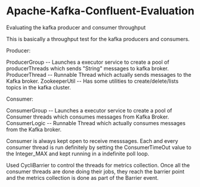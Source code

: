 # Apache-Kafka-Confluent-Evaluation
Evaluating the kafka producer and consumer throughput

This is basically a throughput test for the kafka producers and consumers.

Producer:

ProducerGroup -- Launches a executor service to create a pool of producerThreads which sends "String" messages to kafka broker.
ProducerThread -- Runnable Thread which actually sends messages to the Kafka broker.
ZookeeperUtil -- Has some utilities to create/delete/lists topics in the kafka cluster.

Consumer:

ConsumerGroup -- Launches a executor service to create a pool of Consumer threads which consumes messages from Kafka Broker.
ConsumerLogic -- Runnable Thread which actually consumes messages from the Kafka broker.

Consumer is always kept open to receive messsages. Each and every consumer thread is run definitely by setting the ConsumerTimeOut value to the Integer_MAX and kept running in a indefinite poll loop. 

Used CycliBarrier to control the threads for metrics collection. Once all the consumer threads are done doing their jobs, they reach the barrier point and the metrics collection is done as part of the Barrier event.






